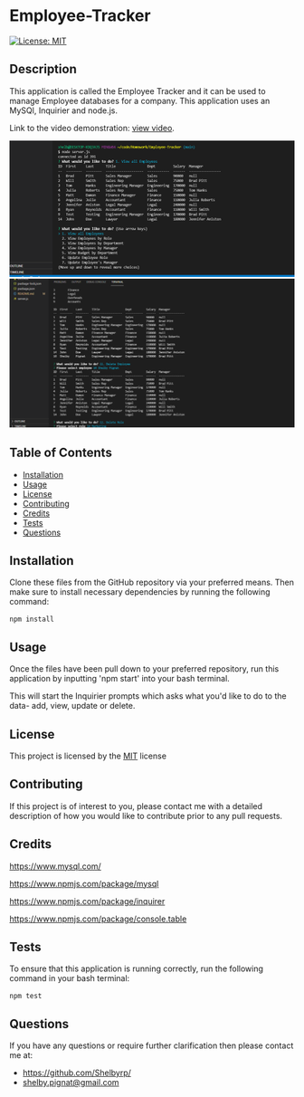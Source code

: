 # Employee-Tracker

[![License: MIT](https://img.shields.io/badge/License-MIT-yellow.svg)](https://opensource.org/licenses/MIT)

## Description
This application is called the Employee Tracker and it can be used to manage Employee databases for a company. This application uses an MySQl, Inquirier and node.js.

Link to the video demonstration: [view video](https://youtu.be/ZMuqV7S0u6M). 

![Final result appears as:](./assets/img/employeetracker.png)
![Final result appears as:](./assets/img/employeetracker2.png)


## Table of Contents
- [Installation](#installation)
- [Usage](#usage)
- [License](#license)
- [Contributing](#contributing)
- [Credits](#credits)
- [Tests](#tests)
- [Questions](#questions)

## Installation 

Clone these files from the GitHub repository via your preferred means. Then make sure to install necessary dependencies by running the following command:
```
npm install

```

## Usage
Once the files have been pull down to your preferred repository, run this application by inputting 'npm start' into your bash terminal. 

This will start the Inquirier prompts which asks what you'd like to do to the data- add, view, update or delete.

## License
This project is licensed by the [MIT](https://opensource.org/licenses/MIT) license

## Contributing 
If this project is of interest to you, please contact me with a detailed description of how you would like to contribute prior to any pull requests.

## Credits

https://www.mysql.com/

https://www.npmjs.com/package/mysql

https://www.npmjs.com/package/inquirer

https://www.npmjs.com/package/console.table

## Tests 
To ensure that this application is running correctly, run the following command in your bash terminal:

```
npm test

```

## Questions
If you have any questions or require further clarification then please contact me at:
- https://github.com/Shelbyrp/
- shelby.pignat@gmail.com